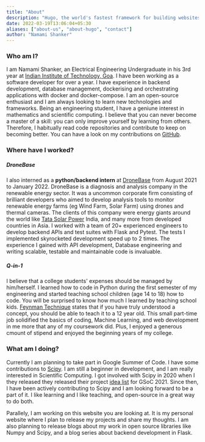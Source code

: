 ```yaml
---
title: "About"
description: "Hugo, the world's fastest framework for building websites"
date: 2022-03-19T13:06:04+05:30
aliases: ["about-us", "about-hugo", "contact"]
author: "Namami Shanker"
---
```


### Who am I?
I am Namami Shanker, an Electrical Engineering Undergraduate in his 3rd year at [Indian Institute of Technology, Goa](https://www.iitgoa.ac.in/). I have been working as a software developer for over a year. I have experience in backend development, database management, dockerising and orchestrating applications with docker and docker-compose. I am an open-source enthusiast and I am always looking to learn new technologies and frameworks. Being an engineering student, I have a geniune interest in mathematics and scientific computing. I believe that you can never become a master of a skill: you can only improve yourself by learning from others. Therefore, I habitually read code repositories and contribute to keep on becoming better. You can have a look on my contributions on [GitHub](https://github.com/NamamiShanker).

### Where have I worked?

##### DroneBase
I also interned as a **python/backend intern** at [DroneBase](https://dronebase.com) from August 2021 to January 2022. DroneBase is a diagnosis and analysis company in the renewable energy sector. It was a uncommon corporate firm consisting of brilliant developers who aimed to develop analysis tools to monitor renewable energy farms (eg Wind Farm, Solar Farm) using drones and thermal cameras. The clients of this company were energy giants around the world like [Tata Solar Power](https://www.tatapowersolar.com/) India, and many more from developed countries in Asia. I worked with a team of 20+ experienced engineers to develop backend APIs and test suites with Flask and Pytest. The tests I implemented skyrocketed development speed up to 2 times. The experience I gained with API development, Database engineering and writing scalable, testable and maintainable code is invaluable.

##### Q-in-1
I believe that a college students' expenses should be managed by him/herself. I learned how to code in Python during the first semester of my engineering and started teaching school children (age 14 to 18) how to code. You will be surprised to know how much I learned by teaching school kids. [Feynman Technique](https://fs.blog/feynman-technique/) states that if you have truly understood a concept, you should be able to teach it to a 12 year old. This small part-time job solidified the basics of coding, Machine Learning, and web development in me more that any of my coursework did. Plus, I enjoyed a generous cmount of stipend and enjoyed the beginning years of my college.

### What am I doing?
Currently I am planning to take part in Google Summer of Code. I have some contributions to [Scipy](https://github.com/scipy/scipy/). I am still a beginner in development, and I am really interested in Scientific Computing. I got involved with Scipy in 2020 when I they released they released their project [idea list](https://github.com/scipy/scipy/wiki/GSoC-2021-project-ideas) for GSoC 2021. Since then, I have been actively contributing to Scipy and I am looking forward to be a part of it. I like learning and I like teaching, and open-source in a great way to do both.

Parallely, I am working on this website you are looking at. It is my personal website where I plan to release my projects and share my thoughts. I am also planning to release blogs about my work in open source libraries like Numpy and Scipy, and a blog series about backend development in Flask.